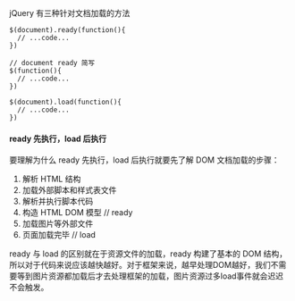 jQuery 有三种针对文档加载的方法

```
$(document).ready(function(){
  // ...code...
})

// document ready 简写
$(function(){
  // ...code...
})

$(document).load(function(){
  // ...code...
})
```

#### ready 先执行，load 后执行

要理解为什么 ready 先执行，load 后执行就要先了解 DOM 文档加载的步骤：

1. 解析 HTML 结构
2. 加载外部脚本和样式表文件
3. 解析并执行脚本代码
4. 构造 HTML DOM 模型 // ready
5. 加载图片等外部文件
6. 页面加载完毕 // load

ready 与 load 的区别就在于资源文件的加载，ready 构建了基本的 DOM 结构，所以对于代码来说应该越快越好。对于框架来说，越早处理DOM越好，我们不需要等到图片资源都加载后才去处理框架的加载，图片资源过多load事件就会迟迟不会触发。
